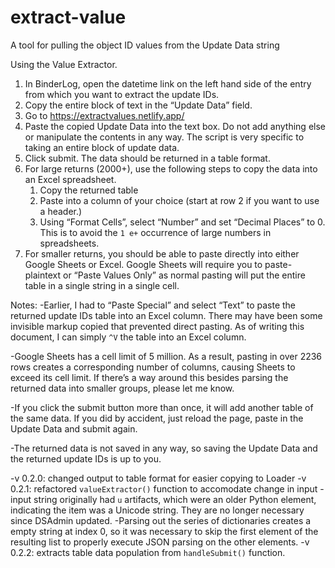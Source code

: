 # extract-value
A tool for pulling the object ID values from the Update Data string

Using the Value Extractor.

1) In BinderLog, open the datetime link on the left hand side of the entry from which you want to extract the update IDs.
2) Copy the entire block of text in the “Update Data” field. 
3) Go to https://extractvalues.netlify.app/
4) Paste the copied Update Data into the text box. Do not add anything else or manipulate the contents in any way. The script is very specific to taking an entire block of update data.
5) Click submit. The data should be returned in a table format. 
7) For large returns (2000+), use the following steps to copy the data into an Excel spreadsheet.
    1) Copy the returned table
    2) Paste into a column of your choice (start at row 2 if you want to use a header.)
    3) Using “Format Cells”, select “Number” and set “Decimal Places” to 0. This is to avoid the `1 e+` occurrence of large numbers in spreadsheets.
8) For smaller returns, you should be able to paste directly into either Google Sheets or Excel. Google Sheets will require you to paste-plaintext or “Paste Values Only” as normal pasting will put the entire table in a single string in a single cell.

Notes: 
-Earlier, I had to “Paste Special” and select “Text” to paste the returned update IDs table into an Excel column. There may have been some invisible markup copied that prevented direct pasting. As of writing this document, I can simply `^V` the table into an Excel column.

-Google Sheets has a cell limit of 5 million. As a result, pasting in over 2236 rows creates a corresponding number of columns, causing Sheets to exceed its cell limit. If there’s a way around this besides parsing the returned data into smaller groups, please let me know.

-If you click the submit button more than once, it will add another table of the same data. If you did by accident, just reload the page, paste in the Update Data and submit again. 

-The returned data is not saved in any way, so saving the Update Data and the returned update IDs is up to you. 

-v 0.2.0: changed output to table format for easier copying to Loader
-v 0.2.1: refactored `valueExtractor()` function to accomodate change in input
    -input string originally had `u` artifacts, which were an older Python element, indicating the item was a Unicode string. They are no longer necessary since DSAdmin updated. 
    -Parsing out the series of dictionaries creates a empty string at index 0, so it was necessary to skip the first element of the resulting list to properly execute JSON parsing on the other elements.
-v 0.2.2: extracts table data population from `handleSubmit()` function.
